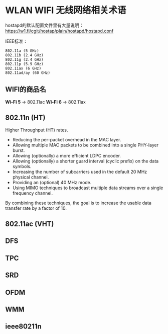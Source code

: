 

# WLAN WIFI 无线网络相关术语

hostapd的默认配置文件里有大量说明： https://w1.fi/cgit/hostap/plain/hostapd/hostapd.conf





IEEE标准：


```
802.11a (5 GHz)
802.11b (2.4 GHz)
802.11g (2.4 GHz)
802.11p (5.9 GHz)
802.11ax (6 GHz)
802.11ad/ay (60 GHz)
```

## WIFI的商品名

**Wi-Fi 5**  -> 802.11ac
**Wi-Fi 6**  -> 802.11ax

## 802.11n (HT)

Higher Throughput (HT) rates.

- Reducing the per-packet overhead in the MAC layer.
- Allowing multiple MAC packets to be combined into a single PHY-layer burst.
- Allowing (optionally) a more efficient LDPC encoder.
- Allowing (optionally) a shorter guard interval (cyclic prefix) on the data symbols.
- Increasing the number of subcarriers used in the default 20 MHz physical channel.
- Providing an (optional) 40 MHz mode.
- Using MIMO techniques to broadcast multiple data streams over a single frequency channel.

By combining these techniques, the goal is to increase the usable data transfer rate by a factor of 10.

## 802.11ac (VHT)



## DFS



## TPC



## SRD



## OFDM



## WMM



## ieee80211n

